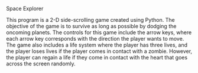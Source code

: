 Space Explorer

This program is a 2-D side-scrolling game created using Python. The objective of the game is to survive as long as possible by dodging the oncoming planets. The controls for this game include the arrow keys, where each arrow key corresponds with the direction the player wants to move. The game also includes a life system where the player has three lives, and the player loses lives if the player comes in contact with a zombie. However, the player can regain a life if they come in contact with the heart that goes across the screen randomly. 
